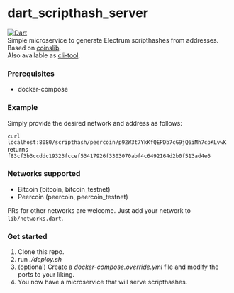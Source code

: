 # dart_scripthash_server
[![Dart](https://github.com/willyfromtheblock/dart_scripthash_server/actions/workflows/dart.yaml/badge.svg)](https://github.com/willyfromtheblock/dart_scripthash_server/actions/workflows/dart.yaml)  
Simple microservice to generate Electrum scripthashes from addresses.  
Based on [coinslib](https://github.com/Vesta-wallet/coinslib/ "coinslib").  
Also available as [cli-tool](https://github.com/Coinerella/dart_scripthash_generator "cli-tool").

### Prerequisites
- docker-compose

### Example
Simply provide the desired network and address as follows:

`curl localhost:8080/scripthash/peercoin/p92W3t7YkKfQEPDb7cG9jQ6iMh7cpKLvwK`  
returns  
`f83cf3b3ccddc19323fccef53417926f3303070abf4c6492164d2b0f513ad4e6`
### Networks supported
- Bitcoin (bitcoin, bitcoin_testnet)
- Peercoin (peercoin, peercoin_testnet)

PRs for other networks are welcome. Just add your network to `lib/networks.dart`.

### Get started
1. Clone this repo.
2. run *./deploy.sh*
3. (optional) Create a *docker-compose.override.yml* file and modify the ports to your liking.  
4. You now have a microservice that will serve scripthashes. 
